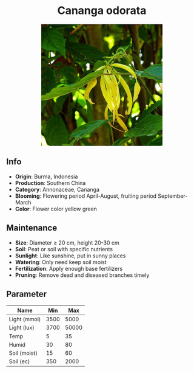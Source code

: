 <h1 align='center'>Cananga odorata</h1>
<p align="center">
    <img 
        align='center'
        width='320'
        src="../images/cananga odorata.png" 
        alt='Cananga odorata' />
</p>

## Info

 - **Origin**: Burma, Indonesia
 - **Production**: Southern China
 - **Category**: Annonaceae, Cananga
 - **Blooming**: Flowering period April-August, fruiting period September-March
 - **Color**: Flower color yellow green

## Maintenance

 - **Size**: Diameter ≥ 20 cm, height 20-30 cm
 - **Soil**: Peat or soil with specific nutrients
 - **Sunlight**: Like sunshine, put in sunny places
 - **Watering**: Only need keep soil moist
 - **Fertilization**: Apply enough base fertilizers
 - **Pruning**: Remove dead and diseased branches timely

## Parameter

| Name         | Min  | Max   |
|--------------|------|-------|
| Light (mmol) | 3500 | 5000  |
| Light (lux)  | 3700 | 50000 |
| Temp         | 5    | 35    |
| Humid        | 30   | 80    |
| Soil (moist) | 15   | 60    |
| Soil (ec)    | 350  | 2000  |